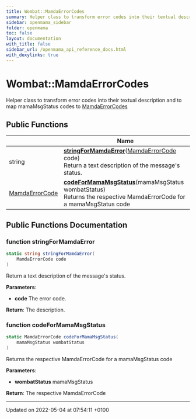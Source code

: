 ```yaml
---
title: Wombat::MamdaErrorCodes
summary: Helper class to transform error codes into their textual description and to map mamaMsgStatus codes to MamdaErrorCodes
sidebar: openmama_sidebar
folder: openmama
toc: false
layout: documentation
with_title: false
sidebar_url: /openmama_api_reference_docs.html
with_doxylinks: true
---
```


# Wombat::MamdaErrorCodes



Helper class to transform error codes into their textual description and to map mamaMsgStatus codes to [MamdaErrorCodes]()

## Public Functions

|                | Name           |
| -------------- | -------------- |
| string | **[stringForMamdaError](classWombat_1_1MamdaErrorCodes.html#function-stringformamdaerror)**([MamdaErrorCode](namespaceWombat.html#enum-mamdaerrorcode) code)<br>Return a text description of the message's status.  |
| [MamdaErrorCode](namespaceWombat.html#enum-mamdaerrorcode) | **[codeForMamaMsgStatus](classWombat_1_1MamdaErrorCodes.html#function-codeformamamsgstatus)**(mamaMsgStatus wombatStatus)<br>Returns the respective MamdaErrorCode for a mamaMsgStatus code  |

## Public Functions Documentation

### function stringForMamdaError

```csharp
static string stringForMamdaError(
    MamdaErrorCode code
)
```

Return a text description of the message's status. 

**Parameters**: 

  * **code** The error code.


**Return**: The description.

### function codeForMamaMsgStatus

```csharp
static MamdaErrorCode codeForMamaMsgStatus(
    mamaMsgStatus wombatStatus
)
```

Returns the respective MamdaErrorCode for a mamaMsgStatus code 

**Parameters**: 

  * **wombatStatus** mamaMsgStatus


**Return**: The respective MamdaErrorCode

-------------------------------

Updated on 2022-05-04 at 07:54:11 +0100